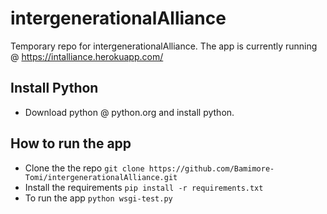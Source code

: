 # intergenerationalAlliance
Temporary  repo for intergenerationalAlliance. The app is currently running @ https://intalliance.herokuapp.com/
## Install Python
* Download python @ python.org and install python.

## How to run the app
* Clone the the repo `git clone https://github.com/Bamimore-Tomi/intergenerationalAlliance.git`
* Install the requirements `pip install -r requirements.txt`
* To run the app `python wsgi-test.py`